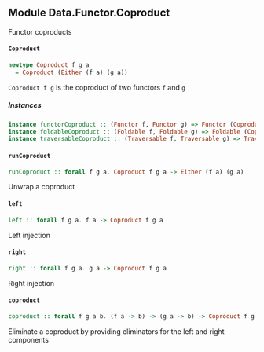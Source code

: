 ## Module Data.Functor.Coproduct

Functor coproducts

#### `Coproduct`

``` purescript
newtype Coproduct f g a
  = Coproduct (Either (f a) (g a))
```

`Coproduct f g` is the coproduct of two functors `f` and `g`

##### Instances
``` purescript
instance functorCoproduct :: (Functor f, Functor g) => Functor (Coproduct f g)
instance foldableCoproduct :: (Foldable f, Foldable g) => Foldable (Coproduct f g)
instance traversableCoproduct :: (Traversable f, Traversable g) => Traversable (Coproduct f g)
```

#### `runCoproduct`

``` purescript
runCoproduct :: forall f g a. Coproduct f g a -> Either (f a) (g a)
```

Unwrap a coproduct

#### `left`

``` purescript
left :: forall f g a. f a -> Coproduct f g a
```

Left injection

#### `right`

``` purescript
right :: forall f g a. g a -> Coproduct f g a
```

Right injection

#### `coproduct`

``` purescript
coproduct :: forall f g a b. (f a -> b) -> (g a -> b) -> Coproduct f g a -> b
```

Eliminate a coproduct by providing eliminators for the left and
right components


